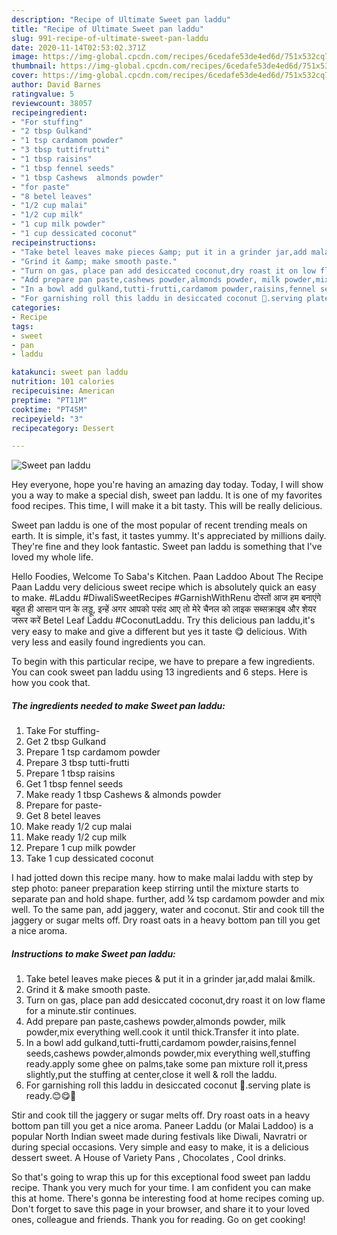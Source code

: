 ```yaml
---
description: "Recipe of Ultimate Sweet pan laddu"
title: "Recipe of Ultimate Sweet pan laddu"
slug: 991-recipe-of-ultimate-sweet-pan-laddu
date: 2020-11-14T02:53:02.371Z
image: https://img-global.cpcdn.com/recipes/6cedafe53de4ed6d/751x532cq70/sweet-pan-laddu-recipe-main-photo.jpg
thumbnail: https://img-global.cpcdn.com/recipes/6cedafe53de4ed6d/751x532cq70/sweet-pan-laddu-recipe-main-photo.jpg
cover: https://img-global.cpcdn.com/recipes/6cedafe53de4ed6d/751x532cq70/sweet-pan-laddu-recipe-main-photo.jpg
author: David Barnes
ratingvalue: 5
reviewcount: 38057
recipeingredient:
- "For stuffing"
- "2 tbsp Gulkand"
- "1 tsp cardamom powder"
- "3 tbsp tuttifrutti"
- "1 tbsp raisins"
- "1 tbsp fennel seeds"
- "1 tbsp Cashews  almonds powder"
- "for paste"
- "8 betel leaves"
- "1/2 cup malai"
- "1/2 cup milk"
- "1 cup milk powder"
- "1 cup dessicated coconut"
recipeinstructions:
- "Take betel leaves make pieces &amp; put it in a grinder jar,add malai &amp;milk."
- "Grind it &amp; make smooth paste."
- "Turn on gas, place pan add desiccated coconut,dry roast it on low flame for a minute.stir continues."
- "Add prepare pan paste,cashews powder,almonds powder, milk powder,mix everything well.cook it until thick.Transfer it into plate."
- "In a bowl add gulkand,tutti-frutti,cardamom powder,raisins,fennel seeds,cashews powder,almonds powder,mix everything well,stuffing ready.apply some ghee on palms,take some pan mixture roll it,press slightly,put the stuffing at center,close it well &amp; roll the laddu."
- "For garnishing roll this laddu in desiccated coconut 🥥.serving plate is ready.😊😋🌺"
categories:
- Recipe
tags:
- sweet
- pan
- laddu

katakunci: sweet pan laddu 
nutrition: 101 calories
recipecuisine: American
preptime: "PT11M"
cooktime: "PT45M"
recipeyield: "3"
recipecategory: Dessert

---
```



![Sweet pan laddu](https://img-global.cpcdn.com/recipes/6cedafe53de4ed6d/751x532cq70/sweet-pan-laddu-recipe-main-photo.jpg)

Hey everyone, hope you're having an amazing day today. Today, I will show you a way to make a special dish, sweet pan laddu. It is one of my favorites food recipes. This time, I will make it a bit tasty. This will be really delicious.

Sweet pan laddu is one of the most popular of recent trending meals on earth. It is simple, it's fast, it tastes yummy. It's appreciated by millions daily. They're fine and they look fantastic. Sweet pan laddu is something that I've loved my whole life.

Hello Foodies, Welcome To Saba&#39;s Kitchen. Paan Laddoo About The Recipe Paan Laddu very delicious sweet recipe which is absolutely quick an easy to make. #Laddu #DiwaliSweetRecipes #GarnishWithRenu दोस्तों आज हम बनाएंगे बहुत ही आसान पान के लड्डू, इन्हें अगर आपको पसंद आए तो मेरे चैनल को लाइक सब्सक्राइब और शेयर जरूर करें Betel Leaf Laddu #CoconutLaddu. Try this delicious pan laddu,it&#39;s very easy to make and give a different but yes it taste 😋 delicious. With very less and easily found ingredients you can.


To begin with this particular recipe, we have to prepare a few ingredients. You can cook sweet pan laddu using 13 ingredients and 6 steps. Here is how you cook that.

<!--inarticleads1-->

##### The ingredients needed to make Sweet pan laddu:

1. Take For stuffing-
1. Get 2 tbsp Gulkand
1. Prepare 1 tsp cardamom powder
1. Prepare 3 tbsp tutti-frutti
1. Prepare 1 tbsp raisins
1. Get 1 tbsp fennel seeds
1. Make ready 1 tbsp Cashews &amp; almonds powder
1. Prepare for paste-
1. Get 8 betel leaves
1. Make ready 1/2 cup malai
1. Make ready 1/2 cup milk
1. Prepare 1 cup milk powder
1. Take 1 cup dessicated coconut


I had jotted down this recipe many. how to make malai laddu with step by step photo: paneer preparation keep stirring until the mixture starts to separate pan and hold shape. further, add ¼ tsp cardamom powder and mix well. To the same pan, add jaggery, water and coconut. Stir and cook till the jaggery or sugar melts off. Dry roast oats in a heavy bottom pan till you get a nice aroma. 

<!--inarticleads2-->

##### Instructions to make Sweet pan laddu:

1. Take betel leaves make pieces &amp; put it in a grinder jar,add malai &amp;milk.
1. Grind it &amp; make smooth paste.
1. Turn on gas, place pan add desiccated coconut,dry roast it on low flame for a minute.stir continues.
1. Add prepare pan paste,cashews powder,almonds powder, milk powder,mix everything well.cook it until thick.Transfer it into plate.
1. In a bowl add gulkand,tutti-frutti,cardamom powder,raisins,fennel seeds,cashews powder,almonds powder,mix everything well,stuffing ready.apply some ghee on palms,take some pan mixture roll it,press slightly,put the stuffing at center,close it well &amp; roll the laddu.
1. For garnishing roll this laddu in desiccated coconut 🥥.serving plate is ready.😊😋🌺


Stir and cook till the jaggery or sugar melts off. Dry roast oats in a heavy bottom pan till you get a nice aroma. Paneer Laddu (or Malai Laddoo) is a popular North Indian sweet made during festivals like Diwali, Navratri or during special occasions. Very simple and easy to make, it is a delicious dessert sweet. A House of Variety Pans , Chocolates , Cool drinks. 

So that's going to wrap this up for this exceptional food sweet pan laddu recipe. Thank you very much for your time. I am confident you can make this at home. There's gonna be interesting food at home recipes coming up. Don't forget to save this page in your browser, and share it to your loved ones, colleague and friends. Thank you for reading. Go on get cooking!
